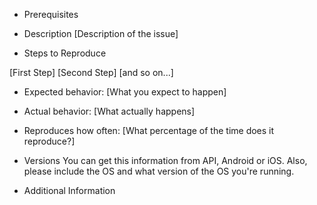 * Prerequisites

* Description
[Description of the issue]

* Steps to Reproduce

[First Step]
[Second Step]
[and so on...]

* Expected behavior: [What you expect to happen]

* Actual behavior: [What actually happens]

* Reproduces how often: [What percentage of the time does it reproduce?]

* Versions
You can get this information from API, Android or iOS. Also, please include the OS and what version of the OS you're running.

* Additional Information
